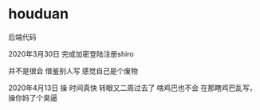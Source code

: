 # houduan
后端代码

2020年3月30日 完成加密登陆注册shiro

并不是很会 借鉴别人写 感觉自己是个废物

2020年4月13日 操 时间真快 转眼又二周过去了 啥鸡巴也不会 在那瞎鸡巴乱写，操你妈了个臭逼
